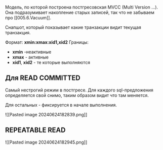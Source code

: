Модель, по которой построена постгресовская MVCC (Multi Version ...). Она подразумивает накопление старых записей, так что не забываем про [[005.6.Vacuum]]. 

Снапшот, который показывает какие транзакции видит текущая транзакция.

Формат:
**xmin:xmax:xid1,xid2**
 Границы: 
- **xmin** -неактивные
- **xmax** - активные
- **xid1**, **xid2** - те которые выполняются

## Для READ COMMITTED
Самый нестрогий режим в постгресе.
Для каждого sql-предложения определяется свой снимо, таким образом видит что там меняется.

Для остальных - фиксируется в начале выполнения. 

![[Pasted image 20240624182839.png]]
## REPEATABLE READ
![[Pasted image 20240624182945.png]]